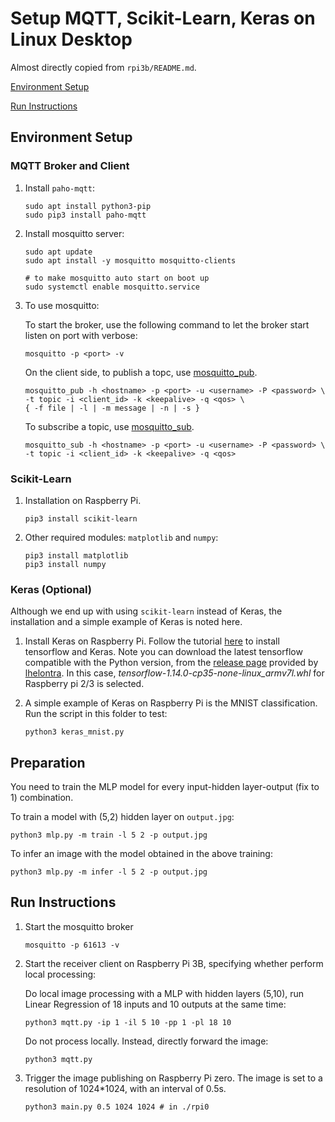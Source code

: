 # Setup MQTT, Scikit-Learn, Keras on Linux Desktop

Almost directly copied from `rpi3b/README.md`.

[Environment Setup](#Environment-Setup)

[Run Instructions](#Run-Instructions)

## Environment Setup

### MQTT Broker and Client

1. Install `paho-mqtt`:

   ```shell
   sudo apt install python3-pip
   sudo pip3 install paho-mqtt
   ```

2. Install mosquitto server:

   ```shell
   sudo apt update
   sudo apt install -y mosquitto mosquitto-clients
   
   # to make mosquitto auto start on boot up
   sudo systemctl enable mosquitto.service
   ```

3. To use mosquitto:

   To start the broker, use the following command to let the broker start listen on port <port> with verbose:

   ```shell
   mosquitto -p <port> -v
   ```

   On the client side, to publish a topc, use [mosquitto_pub](https://mosquitto.org/man/mosquitto_pub-1.html).

   ```shell
   mosquitto_pub -h <hostname> -p <port> -u <username> -P <password> \ 
   -t topic -i <client_id> -k <keepalive> -q <qos> \
   { -f file | -l | -m message | -n | -s }
   ```

   To subscribe a topic, use [mosquitto_sub](https://mosquitto.org/man/mosquitto_sub-1.html).
   
   ```shell
   mosquitto_sub -h <hostname> -p <port> -u <username> -P <password> \
   -t topic -i <client_id> -k <keepalive> -q <qos>
   ```
   

### Scikit-Learn

1. Installation on Raspberry Pi.

   ```shell
   pip3 install scikit-learn
   ```

2. Other required modules: `matplotlib` and `numpy`:

   ```shell
   pip3 install matplotlib
   pip3 install numpy
   ```

### Keras (Optional)

Although we end up with using `scikit-learn` instead of Keras, the installation and a simple example of Keras is noted here.

1. Install Keras on Raspberry Pi. Follow the tutorial [here](https://medium.com/@abhizcc/installing-latest-tensor-flow-and-keras-on-raspberry-pi-aac7dbf95f2) to install tensorflow and Keras.
   Note you can download the latest tensorflow compatible with the Python version, from the [release page](https://github.com/lhelontra/tensorflow-on-arm/releases/) provided by [lhelontra](https://github.com/lhelontra). In this case, *tensorflow-1.14.0-cp35-none-linux_armv7l.whl* for  Raspberry pi 2/3 is selected. 

2. A simple example of Keras on Raspberry Pi is the MNIST classification. Run the script in this folder to test:

   ```shell
   python3 keras_mnist.py
   ```

## Preparation

You need to train the MLP model for every input-hidden layer-output (fix to 1) combination.

To train a model with (5,2) hidden layer on `output.jpg`:

```shell
python3 mlp.py -m train -l 5 2 -p output.jpg
```

To infer an image with the model obtained in the above training:

```shell
python3 mlp.py -m infer -l 5 2 -p output.jpg
```

## Run Instructions

1. Start the mosquitto broker

   ```shell
   mosquitto -p 61613 -v
   ```

2. Start the receiver client on Raspberry Pi 3B, specifying whether perform local processing:

   Do local image processing with a MLP with hidden layers (5,10), run Linear Regression of 18 inputs and 10 outputs at the same time:

   ```shell
   python3 mqtt.py -ip 1 -il 5 10 -pp 1 -pl 18 10
   ```

   Do not process locally. Instead, directly forward the image:

   ```shell
   python3 mqtt.py
   ```

3. Trigger the image publishing on Raspberry Pi zero. The image is set to a resolution of 1024*1024, with an interval of 0.5s.

   ```shell
   python3 main.py 0.5 1024 1024 # in ./rpi0
   ```

   